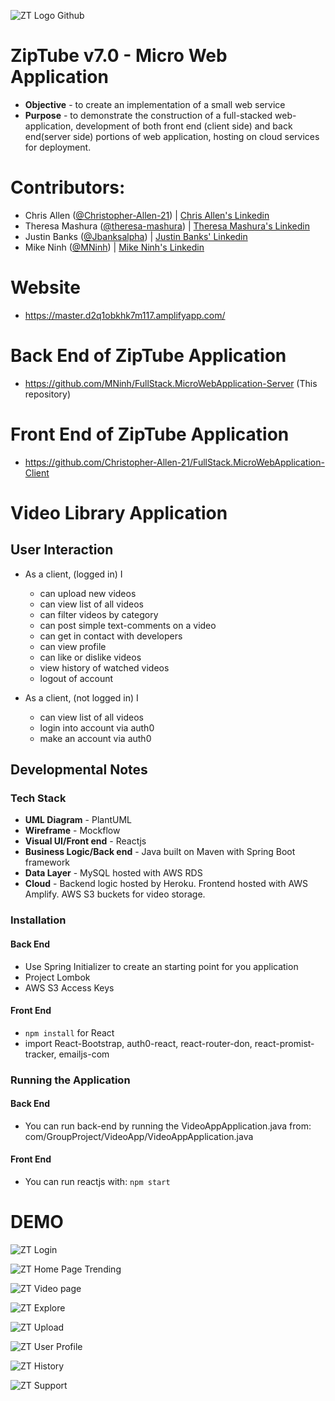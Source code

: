
![ZT Logo Github](https://user-images.githubusercontent.com/78838228/118234712-bcf60800-b461-11eb-8651-4ce15657d898.png)
# ZipTube v7.0 - Micro Web Application
* **Objective** - to create an implementation of a small web service
* **Purpose** - to demonstrate the construction of a full-stacked web-application, development of both front end (client side) and back end(server side) portions of web application, hosting on cloud services for deployment.

# Contributors:
* Chris Allen ([@Christopher-Allen-21](https://github.com/Christopher-Allen-21)) | [Chris Allen's Linkedin](https://www.linkedin.com/in/chrisallen2110/ "Connect with Chris")
* Theresa Mashura ([@theresa-mashura](https://github.com/theresa-mashura)) | [Theresa Mashura's Linkedin](https://www.linkedin.com/in/theresamashura/ "Connect with Theresa") 
* Justin Banks ([@Jbanksalpha](https://github.com/Jbanksalpha)) | [Justin Banks' Linkedin](https://www.linkedin.com/in/justinlbanks/ "Connect with Justin")  
* Mike Ninh ([@MNinh](https://github.com/MNinh)) | [Mike Ninh's Linkedin](https://www.linkedin.com/in/mikeninh/ "Connect with Mike") 

# Website
* https://master.d2q1obkhk7m117.amplifyapp.com/


# Back End of ZipTube Application
* https://github.com/MNinh/FullStack.MicroWebApplication-Server (This repository)


# Front End of ZipTube Application
* https://github.com/Christopher-Allen-21/FullStack.MicroWebApplication-Client

# Video Library Application
## User Interaction 
* As a client, (logged in) I
    * can upload new videos
	* can view list of all videos
	* can filter videos by category
	* can post simple text-comments on a video
	* can get in contact with developers
	* can view profile
	* can like or dislike videos
	* view history of watched videos
	* logout of account

* As a client, (not logged in) I
    * can view list of all videos
    * login into account via auth0
    * make an account via auth0

## Developmental Notes

### Tech Stack
* **UML Diagram** - PlantUML
* **Wireframe** - Mockflow
* **Visual UI/Front end** - Reactjs
* **Business Logic/Back end** - Java built on Maven with Spring Boot framework
* **Data Layer** - MySQL hosted with AWS RDS
* **Cloud** - Backend logic hosted by Heroku. Frontend hosted with AWS Amplify. AWS S3 buckets for video storage.

### Installation
#### Back End
* Use Spring Initializer to create an starting point for you application
* Project Lombok
* AWS S3 Access Keys

#### Front End
* `npm install` for React
* import React-Bootstrap, auth0-react, react-router-don, react-promist-tracker, emailjs-com

### Running the Application
#### Back End
* You can run back-end by running the VideoAppApplication.java from: com/GroupProject/VideoApp/VideoAppApplication.java

#### Front End
* You can run reactjs with:
``npm start``


# DEMO
![ZT Login](https://user-images.githubusercontent.com/78838228/118232750-07c25080-b45f-11eb-878d-b904bc2daa35.png)

![ZT Home Page Trending](https://user-images.githubusercontent.com/78838228/118233158-89b27980-b45f-11eb-95d2-e68b6bacb995.png)

![ZT Video page](https://user-images.githubusercontent.com/78838228/118236706-6807c100-b464-11eb-890c-348f35ba0e10.png)

![ZT Explore](https://user-images.githubusercontent.com/78838228/118233168-8c14d380-b45f-11eb-8eb5-5071bb13cf7f.png)

![ZT Upload](https://user-images.githubusercontent.com/78838228/118233174-8e772d80-b45f-11eb-83a1-cc2b2b90867b.png)

![ZT User Profile](https://user-images.githubusercontent.com/78838228/118233179-9040f100-b45f-11eb-93a9-b70f38047acb.png)

![ZT History](https://user-images.githubusercontent.com/78838228/118233186-920ab480-b45f-11eb-97f7-4a97492067e7.png)

![ZT Support](https://user-images.githubusercontent.com/78838228/118233194-946d0e80-b45f-11eb-9d45-37c6450a1e81.png)

